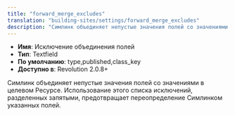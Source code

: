 ```yaml
---
title: "forward_merge_excludes"
translation: "building-sites/settings/forward_merge_excludes"
description: "Симлинк объединяет непустые значения полей со значениями в целевом Ресурсе"
---
```


-   **Имя**: Исключение объединения полей
-   **Тип**: Textfield
-   **По умолчанию**: type,published,class\_key
-   **Доступно в**: Revolution 2.0.8+

Симлинк объединяет непустые значения полей со значениями в целевом Ресурсе. Использование этого списка исключений, разделенных запятыми, предотвращает переопределение Симлинком указанных полей.